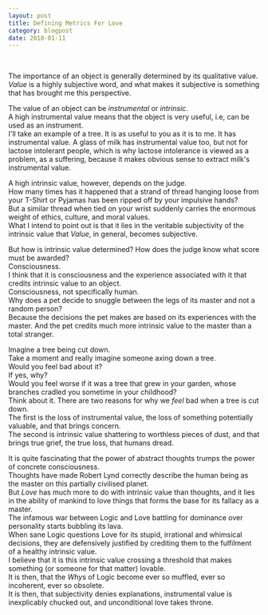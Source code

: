 ```yaml
---
layout: post
title: Defining Metrics For Love
category: blogpost
date: 2018-01-11
---
```


<br>

The importance of an object is generally determined by its qualitative value.<br>
*Value* is a highly subjective word, and what makes it subjective is something that has brought me this perspective.<br>

The value of an object can be *instrumental* or *intrinsic*.<br>
A high instrumental value means that the object is very useful, i.e, can be used as an instrument.<br>
I'll take an example of a tree. It is as useful to you as it is to me. It has instrumental value. A glass of milk has instrumental value too, but not for lactose intolerant people, which is why lactose intolerance is viewed as a problem, as a suffering, because it makes obvious sense to extract milk's instrumental value.<br>

A high intrinsic value, however, depends on the judge.<br>
How many times has it happened that a strand of thread hanging loose from your T-Shirt or Pyjamas has been ripped off by your impulsive hands?<br>
But a similar thread when tied on your wrist suddenly carries the enormous weight of ethics, culture, and moral values.<br>
What I intend to point out is that it lies in the veritable subjectivity of the intrinsic value that *Value*, in general, becomes subjective.<br>

But how is intrinsic value determined? How does the judge know what score must be awarded?<br>
Consciousness.<br>
I think that it is consciousness and the experience associated with it that credits intrinsic value to an object.<br>
Consciousness, not specifically human.<br>
Why does a pet decide to snuggle between the legs of its master and not a random person?<br>
Because the decisions the pet makes are based on its experiences with the master. And the pet credits much more intrinsic value to the master than a total stranger.<br>

Imagine a tree being cut down.<br>
Take a moment and really imagine someone axing down a tree.<br>
Would you feel bad about it?<br>
If yes, why?<br>
Would you feel worse if it was a tree that grew in your garden, whose branches cradled you sometime in your childhood?<br>
Think about it. There are two reasons for why we *feel* bad when a tree is cut down.<br>
The first is the loss of instrumental value, the loss of something potentially valuable, and that brings concern.<br>
The second is intrinsic value shattering to worthless pieces of dust, and that brings true grief, the true loss, that humans dread.

It is quite fascinating that the power of abstract thoughts trumps the power of concrete consciousness.<br>
Thoughts have made Robert Lynd correctly describe the human being as the master on this partially civilised planet.<br>
But *Love* has much more to do with intrinsic value than thoughts, and it lies in the ability of mankind to love things that forms the base for its fallacy as a master.<br>
The infamous war between Logic and Love battling for dominance over personality starts bubbling its lava.<br>
When sane Logic questions Love for its stupid, irrational and whimsical decisions, they are defensively justified by crediting them to the fulfilment of a healthy intrinsic value.<br>
I believe that it is this intrinsic value crossing a threshold that makes something (or someone for that matter) lovable.<br>
It is then, that the *Why*s of Logic become ever so muffled, ever so incoherent, ever so obsolete.<br>
It is then, that subjectivity denies explanations, instrumental value is inexplicably chucked out, and unconditional love takes throne.<br>

